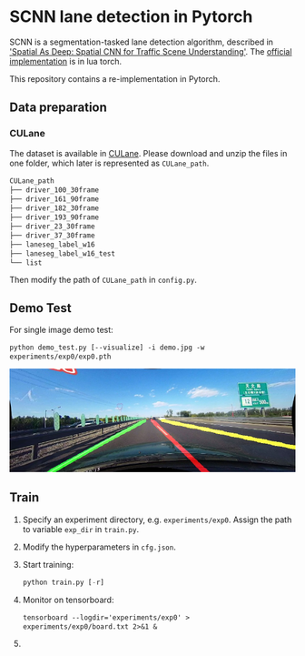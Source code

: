 # SCNN lane detection in Pytorch

SCNN is a segmentation-tasked lane detection algorithm, described in ['Spatial As Deep: Spatial CNN for Traffic Scene Understanding'](https://arxiv.org/abs/1712.06080). The [official implementation](<https://github.com/XingangPan/SCNN>) is in lua torch.

This repository contains a re-implementation in Pytorch.



## Data preparation

### CULane

The dataset is available in [CULane](<https://xingangpan.github.io/projects/CULane.html>). Please download and unzip the files in one folder, which later is represented as `CULane_path`. 

```
CULane_path
├── driver_100_30frame
├── driver_161_90frame
├── driver_182_30frame
├── driver_193_90frame
├── driver_23_30frame
├── driver_37_30frame
├── laneseg_label_w16
├── laneseg_label_w16_test
└── list
```

Then modify the path of `CULane_path` in `config.py`.



## Demo Test

For single image demo test:

```
python demo_test.py [--visualize] -i demo.jpg -w experiments/exp0/exp0.pth
```

![](demo_result.jpg "demo_result")





## Train 

1. Specify an experiment directory, e.g. `experiments/exp0`.  Assign the path to variable `exp_dir` in `train.py`.

2. Modify the hyperparameters in `cfg.json`.

3. Start training:

   ```python
   python train.py [-r]
   ```

4. Monitor on tensorboard:

   ```
   tensorboard --logdir='experiments/exp0' > experiments/exp0/board.txt 2>&1 &
   ```

5. 